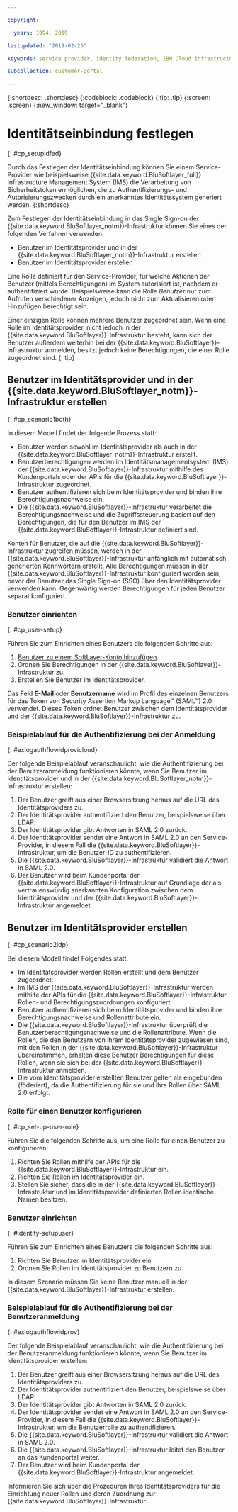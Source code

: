 ```yaml
---

copyright:

  years: 1994, 2019

lastupdated: "2019-02-25"

keywords: service provider, identity federation, IBM Cloud infrastructure SSO

subcollection: customer-portal 

---
```


{:shortdesc: .shortdesc}
{:codeblock: .codeblock}
{:tip: .tip}
{:screen: .screen}
{:new_window: target="_blank"}

# Identitätseinbindung festlegen
{: #cp_setupidfed}

Durch das Festlegen der Identitätseinbindung können Sie einem Service-Provider wie beispielsweise {{site.data.keyword.BluSoftlayer_full}} Infrastructure Management System (IMS) die Verarbeitung von Sicherheitstoken ermöglichen, die zu Authentifizierungs- und Autorisierungszwecken durch ein anerkanntes Identitätssystem generiert werden.
{:shortdesc}

Zum Festlegen der Identitätseinbindung in das Single Sign-on der {{site.data.keyword.BluSoftlayer_notm}}-Infrastruktur können Sie eines der folgenden Verfahren verwenden:
* Benutzer im Identitätsprovider und in der {{site.data.keyword.BluSoftlayer_notm}}-Infrastruktur erstellen
* Benutzer im Identitätsprovider erstellen

Eine Rolle definiert für den Service-Provider, für welche Aktionen der Benutzer (mittels Berechtigungen) im System autorisiert ist, nachdem er authentifiziert wurde. Beispielsweise kann die Rolle *Benutzer* nur zum Aufrufen verschiedener Anzeigen, jedoch nicht zum Aktualisieren oder Hinzufügen berechtigt sein.

Einer einzigen Rolle können mehrere Benutzer zugeordnet sein. Wenn eine Rolle im Identitätsprovider, nicht jedoch in der {{site.data.keyword.BluSoftlayer}}-Infrastruktur besteht, kann sich der Benutzer außerdem weiterhin bei der {{site.data.keyword.BluSoftlayer}}-Infrastruktur anmelden, besitzt jedoch keine Berechtigungen, die einer Rolle zugeordnet sind.
{: tip}


## Benutzer im Identitätsprovider und in der {{site.data.keyword.BluSoftlayer_notm}}-Infrastruktur erstellen
{: #cp_scenario1both}

In diesem Modell findet der folgende Prozess statt:
* Benutzer werden sowohl im Identitätsprovider als auch in der {{site.data.keyword.BluSoftlayer_notm}}-Infrastruktur erstellt.
* Benutzerberechtigungen werden im Identitätsmanagementsystem (IMS) der {{site.data.keyword.BluSoftlayer}}-Infrastruktur mithilfe des Kundenportals oder der APIs für die {{site.data.keyword.BluSoftlayer}}-Infrastruktur zugeordnet.
* Benutzer authentifizieren sich beim Identitätsprovider und binden ihre Berechtigungsnachweise ein.
* Die {{site.data.keyword.BluSoftlayer}}-Infrastruktur verarbeitet die Berechtigungsnachweise und die Zugriffssteuerung basiert auf den Berechtigungen, die für den Benutzer im IMS der {{site.data.keyword.BluSoftlayer}}-Infrastruktur definiert sind.

Konten für Benutzer, die auf die {{site.data.keyword.BluSoftlayer}}-Infrastruktur zugreifen müssen, werden in der {{site.data.keyword.BluSoftlayer}}-Infrastruktur anfänglich mit automatisch generierten Kennwörtern erstellt. Alle Berechtigungen müssen in der {{site.data.keyword.BluSoftlayer}}-Infrastruktur konfiguriert worden sein, bevor der Benutzer das Single Sign-on (SSO) über den Identitätsprovider verwenden kann. Gegenwärtig werden Berechtigungen für jeden Benutzer separat konfiguriert.

### Benutzer einrichten
{: #cp_user-setup}

Führen Sie zum Einrichten eines Benutzers die folgenden Schritte aus:

1. [Benutzer zu einem SoftLayer-Konto hinzufügen](/docs/customer-portal?topic=customer-portal-customerportal_addusertocpacct#customerportal_addusertocpacct).
2. Ordnen Sie Berechtigungen in der {{site.data.keyword.BluSoftlayer}}-Infrastruktur zu.
3. Erstellen Sie Benutzer im Identitätsprovider.

Das Feld **E-Mail** oder **Benutzername** wird im Profil des einzelnen Benutzers für das Token von Security Assertion Markup Language&trade; (SAML&trade;) 2.0 verwendet. Dieses Token ordnet Benutzer zwischen dem Identitätsprovider und der {{site.data.keyword.BluSoftlayer}}-Infrastruktur zu.

### Beispielablauf für die Authentifizierung bei der Anmeldung
{: #exlogauthflowidprovicloud}

Der folgende Beispielablauf veranschaulicht, wie die Authentifizierung bei der Benutzeranmeldung funktionieren könnte, wenn Sie Benutzer im Identitätsprovider und in der {{site.data.keyword.BluSoftlayer_notm}}-Infrastruktur erstellen:
1. Der Benutzer greift aus einer Browsersitzung heraus auf die URL des Identitätsproviders zu.
2. Der Identitätsprovider authentifiziert den Benutzer, beispielsweise über LDAP.
3. Der Identitätsprovider gibt Antworten in SAML 2.0 zurück.
4. Der Identitätsprovider sendet eine Antwort in SAML 2.0 an den Service-Provider, in diesem Fall die {{site.data.keyword.BluSoftlayer}}-Infrastruktur, um die Benutzer-ID zu authentifizieren.
5. Die {{site.data.keyword.BluSoftlayer}}-Infrastruktur validiert die Antwort in SAML 2.0.
6. Der Benutzer wird beim Kundenportal der {{site.data.keyword.BluSoftlayer}}-Infrastruktur auf Grundlage der als vertrauenswürdig anerkannten Konfiguration zwischen dem Identitätsprovider und der {{site.data.keyword.BluSoftlayer}}-Infrastruktur angemeldet.


## Benutzer im Identitätsprovider erstellen
{: #cp_scenario2idp}

Bei diesem Modell findet Folgendes statt:
* Im Identitätsprovider werden Rollen erstellt und dem Benutzer zugeordnet.
* Im IMS der {{site.data.keyword.BluSoftlayer}}-Infrastruktur werden mithilfe der APIs für die {{site.data.keyword.BluSoftlayer}}-Infrastruktur Rollen- und Berechtigungszuordnungen konfiguriert.
* Benutzer authentifizieren sich beim Identitätsprovider und binden ihre Berechtigungsnachweise und Rollenattribute ein.
* Die {{site.data.keyword.BluSoftlayer}}-Infrastruktur überprüft die Benutzerberechtigungsnachweise und die Rollenattribute. Wenn die Rollen, die den Benutzern von ihrem Identitätsprovider zugewiesen sind, mit den Rollen in der {{site.data.keyword.BluSoftlayer}}-Infrastruktur übereinstimmen, erhalten diese Benutzer Berechtigungen für diese Rollen, wenn sie sich bei der {{site.data.keyword.BluSoftlayer}}-Infrastruktur anmelden.
* Die vom Identitätsprovider erstellten Benutzer gelten als eingebunden (föderiert), da die Authentifizierung für sie und ihre Rollen über SAML 2.0 erfolgt.

### Rolle für einen Benutzer konfigurieren
{: #cp_set-up-user-role}

Führen Sie die folgenden Schritte aus, um eine Rolle für einen Benutzer zu konfigurieren:

1. Richten Sie Rollen mithilfe der APIs für die {{site.data.keyword.BluSoftlayer}}-Infrastruktur ein.
2. Richten Sie Rollen im Identitätsprovider ein.
3. Stellen Sie sicher, dass die in der {{site.data.keyword.BluSoftlayer}}-Infrastruktur und im Identitätsprovider definierten Rollen identische Namen besitzen.

### Benutzer einrichten
{: #identity-setupuser}

Führen Sie zum Einrichten eines Benutzers die folgenden Schritte aus:

1. Richten Sie Benutzer im Identitätsprovider ein.
2. Ordnen Sie Rollen im Identitätsprovider zu Benutzern zu.

In diesem Szenario müssen Sie keine Benutzer manuell in der {{site.data.keyword.BluSoftlayer}}-Infrastruktur erstellen.

### Beispielablauf für die Authentifizierung bei der Benutzeranmeldung
{: #exlogauthflowidprov}

Der folgende Beispielablauf veranschaulicht, wie die Authentifizierung bei der Benutzeranmeldung funktionieren könnte, wenn Sie Benutzer im Identitätsprovider erstellen:
1. Der Benutzer greift aus einer Browsersitzung heraus auf die URL des Identitätsproviders zu.
2. Der Identitätsprovider authentifiziert den Benutzer, beispielsweise über LDAP.
3. Der Identitätsprovider gibt Antworten in SAML 2.0 zurück.
4. Der Identitätsprovider sendet eine Antwort in SAML 2.0 an den Service-Provider, in diesem Fall die {{site.data.keyword.BluSoftlayer}}-Infrastruktur, um die Benutzerrolle zu authentifizieren.
5. Die {{site.data.keyword.BluSoftlayer}}-Infrastruktur validiert die Antwort in SAML 2.0.
6. Die {{site.data.keyword.BluSoftlayer}}-Infrastruktur leitet den Benutzer an das Kundenportal weiter.
7. Der Benutzer wird beim Kundenportal der {{site.data.keyword.BluSoftlayer}}-Infrastruktur angemeldet.

Informieren Sie sich über die Prozeduren Ihres Identitätsproviders für die Einrichtung neuer Rollen und deren Zuordnung zur {{site.data.keyword.BluSoftlayer}}-Infrastruktur.
